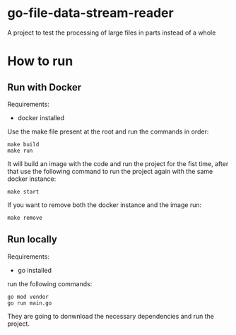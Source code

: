 # go-file-data-stream-reader
A project to test the processing of large files in parts instead of a whole

# How to run

## Run with Docker
Requirements:
- docker installed

Use the make file present at the root and run the commands in order:
```
make build
make run
```
It will build an image with the code and run the project for the fist time, after that use the following command to run the project again with the same docker instance:
```
make start
```
If you want to remove both the docker instance and the image run:
```
make remove
```

## Run locally
Requirements:
- go installed

run the following commands:
```
go mod vendor
go run main.go
```
They are going to donwnload the necessary dependencies and run the project.
